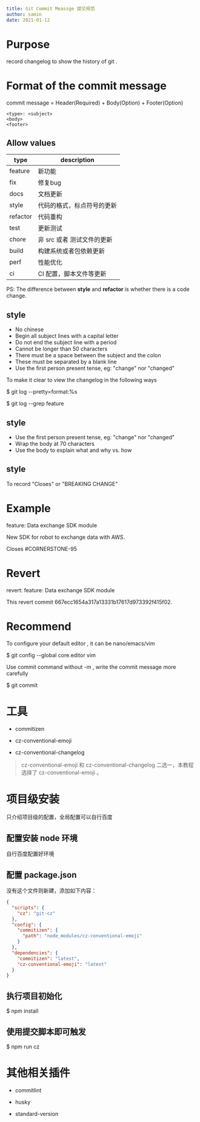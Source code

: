 ```yaml
title: Git Commit Meassge 提交规范
author: samin
date: 2021-01-12
```

# Purpose

record changelog to show the history of git .

# Format of the commit message

commit message = Header(Required) + Body(Option) + Footer(Option)

```
<type>: <subject>
<body>
<footer>
```

## Allow <type> values

| type     | description                |
| -------- | -------------------------- |
| feature  | 新功能                     |
| fix      | 修复bug                    |
| docs     | 文档更新                   |
| style    | 代码的格式，标点符号的更新 |
| refactor | 代码重构                   |
| test     | 更新测试                   |
| chore    | 非 src 或者 测试文件的更新 |
| build    | 构建系统或者包依赖更新     |
| perf     | 性能优化                   |
| ci       | CI 配置，脚本文件等更新    |

PS: The difference between **style** and **refactor** is whether there is a code change.

## <subject> style

- No chinese
- Begin all subject lines with a capital letter
- Do not end the subject line with a period
- Cannot be longer than 50 characters
- There must be a space between the subject and the colon
- These must be separated by a blank line
- Use the first person present tense, eg: "change" nor "changed"

To make it clear to view the changelog in the following ways

$ git log --pretty=format:%s

$ git log --grep feature

## <body> style

- Use the first person present tense, eg: "change" nor "changed"
- Wrap the body at 70 characters
- Use the body to explain what and why vs. how

## <footer> style

To record "Closes" or "BREAKING CHANGE"

# Example

feature: Data exchange SDK module

New SDK for robot to exchange data with AWS.

Closes #CORNERSTONE-95

# Revert

revert: feature: Data exchange SDK module

This revert commit 667ecc1654a317a13331b17617d973392f415f02.

# Recommend

To configure your default editor , it can be nano/emacs/vim

$ git config --global core.editor vim

Use commit command without -m , write the commit message more carefully

$ git commit

# 工具

- commitizen

- cz-conventional-emoji

- cz-conventional-changelog

> cz-conventional-emoji 和 cz-conventional-changelog 二选一，本教程选择了 cz-conventional-emoji 。

# 项目级安装

只介绍项目级的配置，全局配置可以自行百度

## 配置安装 node 环境

自行百度配置好环境

## 配置 package.json

没有这个文件则新建，添加如下内容：

```json
{
  "scripts": {
    "cz": "git-cz"
  },
  "config": {
    "commitizen": {
      "path": "node_modules/cz-conventional-emoji"
    }
  },
  "dependencies": {
    "commitizen": "latest",
    "cz-conventional-emoji": "latest"
  }
}
```

## 执行项目初始化

\$ npm install

## 使用提交脚本即可触发

\$ npm run cz

# 其他相关插件

- commitlint

- husky

- standard-version
